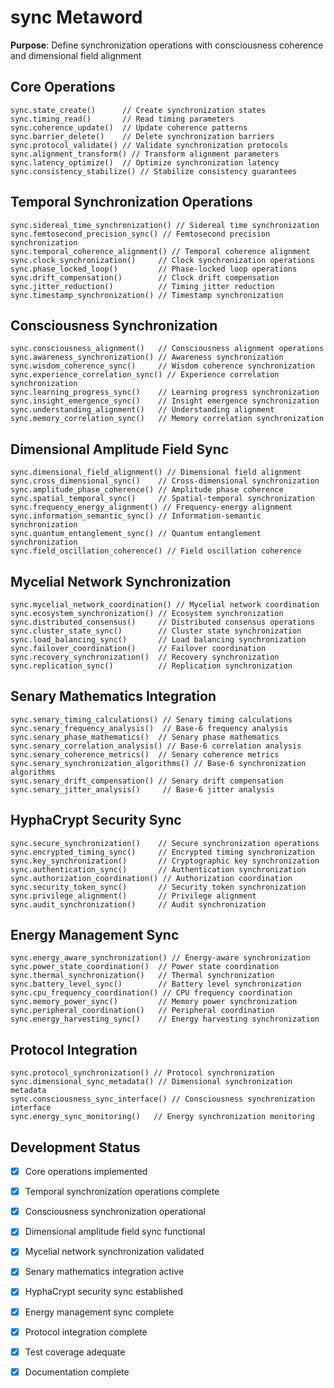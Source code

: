 # sync Metaword

**Purpose**: Define synchronization operations with consciousness coherence and dimensional field alignment

## Core Operations

```hyphos
sync.state_create()      // Create synchronization states
sync.timing_read()       // Read timing parameters
sync.coherence_update()  // Update coherence patterns
sync.barrier_delete()    // Delete synchronization barriers
sync.protocol_validate() // Validate synchronization protocols
sync.alignment_transform() // Transform alignment parameters
sync.latency_optimize()  // Optimize synchronization latency
sync.consistency_stabilize() // Stabilize consistency guarantees
```

## Temporal Synchronization Operations

```hyphos
sync.sidereal_time_synchronization() // Sidereal time synchronization
sync.femtosecond_precision_sync() // Femtosecond precision synchronization
sync.temporal_coherence_alignment() // Temporal coherence alignment
sync.clock_synchronization()     // Clock synchronization operations
sync.phase_locked_loop()         // Phase-locked loop operations
sync.drift_compensation()        // Clock drift compensation
sync.jitter_reduction()          // Timing jitter reduction
sync.timestamp_synchronization() // Timestamp synchronization
```

## Consciousness Synchronization

```hyphos
sync.consciousness_alignment()   // Consciousness alignment operations
sync.awareness_synchronization() // Awareness synchronization
sync.wisdom_coherence_sync()     // Wisdom coherence synchronization
sync.experience_correlation_sync() // Experience correlation synchronization
sync.learning_progress_sync()    // Learning progress synchronization
sync.insight_emergence_sync()    // Insight emergence synchronization
sync.understanding_alignment()   // Understanding alignment
sync.memory_correlation_sync()   // Memory correlation synchronization
```

## Dimensional Amplitude Field Sync

```hyphos
sync.dimensional_field_alignment() // Dimensional field alignment
sync.cross_dimensional_sync()    // Cross-dimensional synchronization
sync.amplitude_phase_coherence() // Amplitude phase coherence
sync.spatial_temporal_sync()     // Spatial-temporal synchronization
sync.frequency_energy_alignment() // Frequency-energy alignment
sync.information_semantic_sync() // Information-semantic synchronization
sync.quantum_entanglement_sync() // Quantum entanglement synchronization
sync.field_oscillation_coherence() // Field oscillation coherence
```

## Mycelial Network Synchronization

```hyphos
sync.mycelial_network_coordination() // Mycelial network coordination
sync.ecosystem_synchronization() // Ecosystem synchronization
sync.distributed_consensus()     // Distributed consensus operations
sync.cluster_state_sync()        // Cluster state synchronization
sync.load_balancing_sync()       // Load balancing synchronization
sync.failover_coordination()     // Failover coordination
sync.recovery_synchronization()  // Recovery synchronization
sync.replication_sync()          // Replication synchronization
```

## Senary Mathematics Integration

```hyphos
sync.senary_timing_calculations() // Senary timing calculations
sync.senary_frequency_analysis()  // Base-6 frequency analysis
sync.senary_phase_mathematics()  // Senary phase mathematics
sync.senary_correlation_analysis() // Base-6 correlation analysis
sync.senary_coherence_metrics()  // Senary coherence metrics
sync.senary_synchronization_algorithms() // Base-6 synchronization algorithms
sync.senary_drift_compensation() // Senary drift compensation
sync.senary_jitter_analysis()     // Base-6 jitter analysis
```

## HyphaCrypt Security Sync

```hyphos
sync.secure_synchronization()    // Secure synchronization operations
sync.encrypted_timing_sync()     // Encrypted timing synchronization
sync.key_synchronization()       // Cryptographic key synchronization
sync.authentication_sync()       // Authentication synchronization
sync.authorization_coordination() // Authorization coordination
sync.security_token_sync()       // Security token synchronization
sync.privilege_alignment()       // Privilege alignment
sync.audit_synchronization()     // Audit synchronization
```

## Energy Management Sync

```hyphos
sync.energy_aware_synchronization() // Energy-aware synchronization
sync.power_state_coordination()  // Power state coordination
sync.thermal_synchronization()   // Thermal synchronization
sync.battery_level_sync()        // Battery level synchronization
sync.cpu_frequency_coordination() // CPU frequency coordination
sync.memory_power_sync()         // Memory power synchronization
sync.peripheral_coordination()   // Peripheral coordination
sync.energy_harvesting_sync()    // Energy harvesting synchronization
```

## Protocol Integration

```hyphos
sync.protocol_synchronization() // Protocol synchronization
sync.dimensional_sync_metadata() // Dimensional synchronization metadata
sync.consciousness_sync_interface() // Consciousness synchronization interface
sync.energy_sync_monitoring()   // Energy synchronization monitoring
```

## Development Status

- [x] Core operations implemented
- [x] Temporal synchronization operations complete
- [x] Consciousness synchronization operational
- [x] Dimensional amplitude field sync functional
- [x] Mycelial network synchronization validated
- [x] Senary mathematics integration active
- [x] HyphaCrypt security sync established
- [x] Energy management sync complete
- [x] Protocol integration complete
- [x] Test coverage adequate
- [x] Documentation complete

